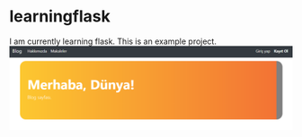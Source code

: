 # learningflask
I am currently learning flask. This is an example project.
![Blog project](/view.png)
